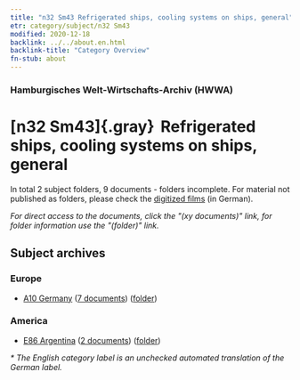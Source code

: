 ```yaml
---
title: "n32 Sm43 Refrigerated ships, cooling systems on ships, general"
etr: category/subject/n32 Sm43
modified: 2020-12-18
backlink: ../../about.en.html
backlink-title: "Category Overview"
fn-stub: about
---
```


### Hamburgisches Welt-Wirtschafts-Archiv (HWWA)
# [n32 Sm43]{.gray}&#8201; Refrigerated ships, cooling systems on ships, general&#160; 





In total 2 subject folders, 9 documents - folders incomplete.
For material not published as folders, please check the [digitized films](/film/h1_sh) (in German).

_For direct access to the documents, click the "(xy documents)" link, for folder information use the "(folder)" link._

## Subject archives



### Europe

- [A10 Germany](../../../geo/about.en.html#A10) (<a href="https://dfg-viewer.de/show/?tx_dlf[id]=https://pm20.zbw.eu/mets/sh/1261xx/126128/1456xx/145616/public.mets.en.xml" target="_blank">7 documents</a>) ([folder](http://purl.org/pressemappe20/folder/sh/126128,145616))

### America

- [E86 Argentina](../../../geo/about.en.html#E86) (<a href="https://dfg-viewer.de/show/?tx_dlf[id]=https://pm20.zbw.eu/mets/sh/1416xx/141692/1456xx/145616/public.mets.en.xml" target="_blank">2 documents</a>) ([folder](http://purl.org/pressemappe20/folder/sh/141692,145616))


_* The English category label is an unchecked automated translation of the German label._

